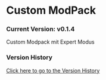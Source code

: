 # Custom ModPack

### Current Version: v0.1.4

Custom Modpack mit Expert Modus

### Version History

[Click here to go to the Version History](VERSIONS.md)
